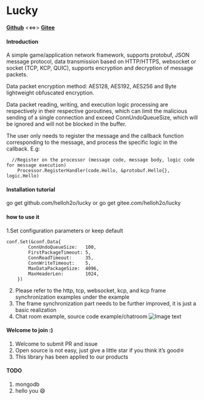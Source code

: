 # Lucky

[**Github**](https://github.com/helloh2o/lucky) <<=>> [**Gitee**](https://gitee.com/helloh2o/lucky)

#### Introduction

A simple game/application network framework, supports protobuf, JSON message protocol, data transmission based on HTTP/HTTPS, websocket or socket (TCP, KCP, QUIC), supports encryption and decryption of message packets.

Data packet encryption method: AES128, AES192, AES256 and Byte lightweight obfuscated encryption.

Data packet reading, writing, and execution logic processing are respectively in their respective goroutines, which can limit the malicious sending of a single connection and exceed ConnUndoQueueSize, which will be ignored and will not be blocked in the buffer.

The user only needs to register the message and the callback function corresponding to the message, and process the specific logic in the callback. E.g:

```
  //Register on the processor (message code, message body, logic code for message execution)
	Processor.RegisterHandler(code.Hello, &protobuf.Hello{}, logic.Hello)
```

#### Installation tutorial

go get github.com/helloh2o/lucky  or go get gitee.com/helloh2o/lucky

#### how to use it

1.Set configuration parameters or keep default

```
conf.Set(&conf.Data{
		ConnUndoQueueSize:   100,
		FirstPackageTimeout: 5,
		ConnReadTimeout:     35,
		ConnWriteTimeout:    5,
		MaxDataPackageSize:  4096,
		MaxHeaderLen:        1024,
	})
```

2. Please refer to the http, tcp, websocket, kcp, and kcp frame synchronization examples under the example
3. The frame synchronization part needs to be further improved, it is just a basic realization
4. Chat room example, source code example/chatroom
   ![Image text](https://file.mlog.club/images/2020/12/30/4ee2aca22efb6658502684dfd45a64f1.jpg)

#### Welcome to join :)

1. Welcome to submit PR and issue
2. Open source is not easy, just give a little star if you think it’s good✮
3. This library has been applied to our products

#### TODO

1. mongodb
2. hello you 😄
